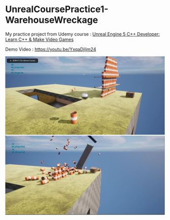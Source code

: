 # UnrealCoursePractice1-WarehouseWreckage

My practice project from Udemy course :
[Unreal Engine 5 C++ Developer: Learn C++ & Make Video Games](https://www.udemy.com/course/unrealcourse/)

Demo Video : https://youtu.be/YxqaDjIjm24

![screenshot_1](screenshot_1.JPG)
![screenshot_2](screenshot_2.JPG)
